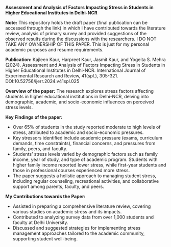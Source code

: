**Assessment and Analysis of Factors Impacting Stress in Students in Higher Educational Institutes in Delhi-NCR**

**Note:** This repository holds the draft paper (final publication can be accessed through the link) in which I have contributed towards the literature review, analysis of primary survey and provided suggestions of the observed results during the discussions with the researchers. I DO NOT TAKE ANY OWNERSHIP OF THIS PAPER. This is just for my personal academic purposes and resume requirements.

**Publication:** Kajleen Kaur, Harpreet Kaur, Jasmit Kaur, and Yogeita S. Mehra (2024). Assessment and Analysis of Factors Impacting Stress in Students in Higher Educational Institutes in Delhi-NCR. International Journal of Experimental Research and Review, 41(spl.), 305-321. DOI:10.52756/ijerr.2024.v41spl.025

**Overview of the paper:** The research explores stress factors affecting students in higher educational institutions in Delhi-NCR, delving into demographic, academic, and socio-economic influences on perceived stress levels.

**Key Findings of the paper:** 
- Over 65% of students in the study reported moderate to high levels of stress, attributed to academic and socio-economic pressures.
- Key stressors identified include academic pressure (exams, curriculum demands, time constraints), financial concerns, and pressures from family, peers, and faculty.
- Students’ stress levels varied by demographic factors such as family income, year of study, and type of academic program. Students with higher family income reported lower stress, while first-year students and those in professional courses experienced more stress.
- The paper suggests a holistic approach to managing student stress, including regular counseling, recreational activities, and collaborative support among parents, faculty, and peers.

**My Contributions towards the Paper:**
- Assisted in preparing a comprehensive literature review, covering various studies on academic stress and its impacts.
- Contributed to analyzing survey data from over 1,000 students and faculty at Delhi University.
- Discussed and suggested strategies for implementing stress management approaches tailored to the academic community, supporting student well-being.
